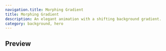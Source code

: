 ```yaml
---
navigation.title: Morphing Gradient
title: Morphing Gradient
description: An elegant animation with a shifting background gradient.
category: background, hero
---
```


## Preview

<Playground url="/playground/morphing-gradient" aspect="1/1"></Playground>
